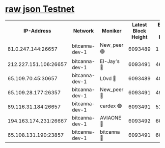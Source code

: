 [raw json Testnet](https://rpc-check.bcat.stavr.tech/bcat/rpc-bcat-result.json)
=


<table><tr><th>IP-Address</th><th>Network</th><th>Moniker</th><th>Latest Block Height</th><th>Earliest Block Height</th><th>Catching Up</th><th>Tx Index</th><th>Voting Power</th><th>Scan Time</th></tr><tr><td>81.0.247.144:26657</td><td>bitcanna-dev-1</td><td>New_peer 🟢</td><td>6093489</td><td>1</td><td>False</td><td>on</td><td>0</td><td>2024-01-22T11:12:22.021570119UTC</td></tr><tr><td>212.227.151.106:26657</td><td>bitcanna-dev-1</td><td>El-Jay's 🔴</td><td>6093491</td><td>4670391</td><td>False</td><td>on</td><td>2218164</td><td>2024-01-22T11:12:28.818215994UTC</td></tr><tr><td>65.109.70.45:30657</td><td>bitcanna-dev-1</td><td>L0vd 🔴</td><td>6093489</td><td>4828155</td><td>False</td><td>on</td><td>7920</td><td>2024-01-22T11:12:22.350161119UTC</td></tr><tr><td>65.109.28.177:26357</td><td>bitcanna-dev-1</td><td>New_peer 🔴</td><td>6093491</td><td>4952911</td><td>False</td><td>on</td><td>2237067</td><td>2024-01-22T11:12:29.530543426UTC</td></tr><tr><td>89.116.31.184:26657</td><td>bitcanna-dev-1</td><td>cardex 🟢</td><td>6093491</td><td>5185001</td><td>False</td><td>on</td><td>0</td><td>2024-01-22T11:12:29.225017840UTC</td></tr><tr><td>194.163.174.231:26667</td><td>bitcanna-dev-1</td><td>AVIAONE 🔴</td><td>6093492</td><td>6085721</td><td>False</td><td>on</td><td>1949865</td><td>2024-01-22T11:12:36.465658544UTC</td></tr><tr><td>65.108.131.190:23857</td><td>bitcanna-dev-1</td><td>bitcanna 🔴</td><td>6093491</td><td>6089491</td><td>False</td><td>off</td><td>82269</td><td>2024-01-22T11:12:29.853188067UTC</td></tr></table>